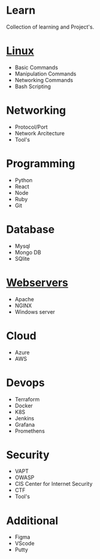 # Learn
Collection of learning and Project's.

# [Linux](https://github.com/Vasanthabalaji01/Linux/blob/a1ed7c6b1939b5b4b2abe1a382628373c709e968/README.md)
  - Basic Commands
  - Manipulation Commands 
  - Networking Commands
  - Bash Scripting

# Networking
  - Protocol/Port
  - Network Arcitecture
  - Tool's

# Programming
  - Python
  - React
  - Node
  - Ruby
  - Git

# Database
  - Mysql
  - Mongo DB
  - SQlite

# [Webservers](https://github.com/Vasanthabalaji01/Webservers/blob/bac745fad06248c28c3fbac3c0f03fe57cb92a64/README.md)
  - Apache
  - NGINX
  - Windows server

# Cloud
  - Azure
  - AWS

# Devops
  - Terraform
  - Docker
  - K8S
  - Jenkins
  - Grafana
  - Promethens

# Security
  - VAPT
  - OWASP
  - CIS Center for Internet Security
  - CTF
  - Tool's

# Additional
  - Figma
  - VScode
  - Putty
